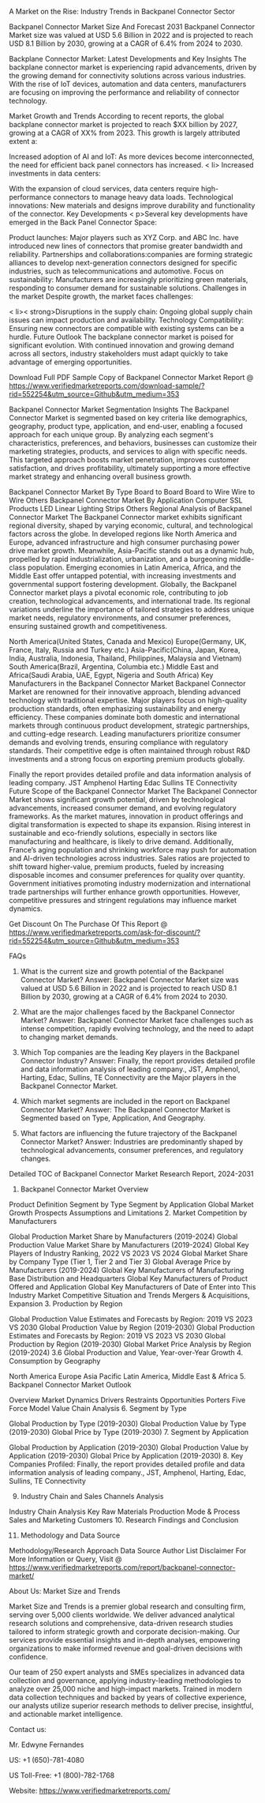 A Market on the Rise: Industry Trends in Backpanel Connector Sector


Backpanel Connector Market Size And Forecast 2031
Backpanel Connector Market size was valued at USD 5.6 Billion in 2022 and is projected to reach USD 8.1 Billion by 2030, growing at a CAGR of 6.4% from 2024 to 2030.

Backplane Connector Market: Latest Developments and Key Insights
The backplane connector market is experiencing rapid advancements, driven by the growing demand for connectivity solutions across various industries. With the rise of IoT devices, automation and data centers, manufacturers are focusing on improving the performance and reliability of connector technology.

Market Growth and Trends
According to recent reports, the global backplane connector market is projected to reach $XX billion by 2027, growing at a CAGR of XX% from 2023. This growth is largely attributed extent a:

Increased adoption of AI and IoT: As more devices become interconnected, the need for efficient back panel connectors has increased.
< li>
Increased investments in data centers:

With the expansion of cloud services, data centers require high-performance connectors to manage heavy data loads.
Technological innovations: New materials and designs improve durability and functionality of the connector.
Key Developments
< p>Several key developments have emerged in the Back Panel Connector Space:

Product launches: Major players such as XYZ Corp. and ABC Inc. have introduced new lines of connectors that promise greater bandwidth and reliability.
Partnerships and collaborations:companies are forming strategic alliances to develop next-generation connectors designed for specific industries, such as telecommunications and automotive.
Focus on sustainability: Manufacturers are increasingly prioritizing green materials, responding to consumer demand for sustainable solutions.
Challenges in the market
Despite growth, the market faces challenges:

< li>< strong>Disruptions in the supply chain: Ongoing global supply chain issues can impact production and availability.
Technology Compatibility: Ensuring new connectors are compatible with existing systems can be a hurdle.
Future Outlook
The backplane connector market is poised for significant evolution. With continued innovation and growing demand across all sectors, industry stakeholders must adapt quickly to take advantage of emerging opportunities.

Download Full PDF Sample Copy of Backpanel Connector Market Report @ https://www.verifiedmarketreports.com/download-sample/?rid=552254&utm_source=Github&utm_medium=353

Backpanel Connector Market Segmentation Insights
The Backpanel Connector Market is segmented based on key criteria like demographics, geography, product type, application, and end-user, enabling a focused approach for each unique group. By analyzing each segment's characteristics, preferences, and behaviors, businesses can customize their marketing strategies, products, and services to align with specific needs. This targeted approach boosts market penetration, improves customer satisfaction, and drives profitability, ultimately supporting a more effective market strategy and enhancing overall business growth.

Backpanel Connector Market By Type
Board to Board
Board to Wire
Wire to Wire
Others
Backpanel Connector Market By Application
Computer
SSL Products
LED Linear Lighting Strips
Others
Regional Analysis of Backpanel Connector Market
The Backpanel Connector market exhibits significant regional diversity, shaped by varying economic, cultural, and technological factors across the globe. In developed regions like North America and Europe, advanced infrastructure and high consumer purchasing power drive market growth. Meanwhile, Asia-Pacific stands out as a dynamic hub, propelled by rapid industrialization, urbanization, and a burgeoning middle-class population. Emerging economies in Latin America, Africa, and the Middle East offer untapped potential, with increasing investments and governmental support fostering development. Globally, the Backpanel Connector market plays a pivotal economic role, contributing to job creation, technological advancements, and international trade. Its regional variations underline the importance of tailored strategies to address unique market needs, regulatory environments, and consumer preferences, ensuring sustained growth and competitiveness.

North America(United States, Canada and Mexico)
Europe(Germany, UK, France, Italy, Russia and Turkey etc.)
Asia-Pacific(China, Japan, Korea, India, Australia, Indonesia, Thailand, Philippines, Malaysia and Vietnam)
South America(Brazil, Argentina, Columbia etc.)
Middle East and Africa(Saudi Arabia, UAE, Egypt, Nigeria and South Africa)
Key Manufacturers in the Backpanel Connector Market
Backpanel Connector Market are renowned for their innovative approach, blending advanced technology with traditional expertise. Major players focus on high-quality production standards, often emphasizing sustainability and energy efficiency. These companies dominate both domestic and international markets through continuous product development, strategic partnerships, and cutting-edge research. Leading manufacturers prioritize consumer demands and evolving trends, ensuring compliance with regulatory standards. Their competitive edge is often maintained through robust R&D investments and a strong focus on exporting premium products globally.

Finally
the report provides detailed profile and data information analysis of leading company.
JST
Amphenol
Harting
Edac
Sullins
TE Connectivity
Future Scope of the Backpanel Connector Market
The Backpanel Connector Market shows significant growth potential, driven by technological advancements, increased consumer demand, and evolving regulatory frameworks. As the market matures, innovation in product offerings and digital transformation is expected to shape its expansion. Rising interest in sustainable and eco-friendly solutions, especially in sectors like manufacturing and healthcare, is likely to drive demand. Additionally, France’s aging population and shrinking workforce may push for automation and AI-driven technologies across industries. Sales ratios are projected to shift toward higher-value, premium products, fueled by increasing disposable incomes and consumer preferences for quality over quantity. Government initiatives promoting industry modernization and international trade partnerships will further enhance growth opportunities. However, competitive pressures and stringent regulations may influence market dynamics.

Get Discount On The Purchase Of This Report @ https://www.verifiedmarketreports.com/ask-for-discount/?rid=552254&utm_source=Github&utm_medium=353

FAQs
1. What is the current size and growth potential of the Backpanel Connector Market?
Answer: Backpanel Connector Market size was valued at USD 5.6 Billion in 2022 and is projected to reach USD 8.1 Billion by 2030, growing at a CAGR of 6.4% from 2024 to 2030.

2. What are the major challenges faced by the Backpanel Connector Market?
Answer: Backpanel Connector Market face challenges such as intense competition, rapidly evolving technology, and the need to adapt to changing market demands.

3. Which Top companies are the leading Key players in the Backpanel Connector Industry?
Answer: Finally, the report provides detailed profile and data information analysis of leading company., JST, Amphenol, Harting, Edac, Sullins, TE Connectivity are the Major players in the Backpanel Connector Market.

4. Which market segments are included in the report on Backpanel Connector Market?
Answer: The Backpanel Connector Market is Segmented based on Type, Application, And Geography.

5. What factors are influencing the future trajectory of the Backpanel Connector Market?
Answer: Industries are predominantly shaped by technological advancements, consumer preferences, and regulatory changes.

Detailed TOC of Backpanel Connector Market Research Report, 2024-2031
1. Backpanel Connector Market Overview

Product Definition
Segment by Type
Segment by Application
Global Market Growth Prospects
Assumptions and Limitations
2. Market Competition by Manufacturers

Global Production Market Share by Manufacturers (2019-2024)
Global Production Value Market Share by Manufacturers (2019-2024)
Global Key Players of Industry Ranking, 2022 VS 2023 VS 2024
Global Market Share by Company Type (Tier 1, Tier 2 and Tier 3)
Global Average Price by Manufacturers (2019-2024)
Global Key Manufacturers of Manufacturing Base Distribution and Headquarters
Global Key Manufacturers of Product Offered and Application
Global Key Manufacturers of Date of Enter into This Industry
Market Competitive Situation and Trends
Mergers & Acquisitions, Expansion
3. Production by Region

Global Production Value Estimates and Forecasts by Region: 2019 VS 2023 VS 2030
Global Production Value by Region (2019-2030)
Global Production Estimates and Forecasts by Region: 2019 VS 2023 VS 2030
Global Production by Region (2019-2030)
Global Market Price Analysis by Region (2019-2024) 3.6 Global Production and Value, Year-over-Year Growth
4. Consumption by Geography

North America
Europe
Asia Pacific
Latin America, Middle East & Africa
5. Backpanel Connector Market Outlook

Overview
Market Dynamics
Drivers
Restraints
Opportunities
Porters Five Force Model
Value Chain Analysis 
6. Segment by Type

Global Production by Type (2019-2030)
Global Production Value by Type (2019-2030)
Global Price by Type (2019-2030)
7. Segment by Application

Global Production by Application (2019-2030)
Global Production Value by Application (2019-2030)
Global Price by Application (2019-2030)
8. Key Companies Profiled: Finally, the report provides detailed profile and data information analysis of leading company., JST, Amphenol, Harting, Edac, Sullins, TE Connectivity

9. Industry Chain and Sales Channels Analysis

Industry Chain Analysis
Key Raw Materials
Production Mode & Process
Sales and Marketing
Customers
10. Research Findings and Conclusion

11. Methodology and Data Source

Methodology/Research Approach
Data Source
Author List
Disclaimer
For More Information or Query, Visit @ https://www.verifiedmarketreports.com/report/backpanel-connector-market/

About Us: Market Size and Trends

Market Size and Trends is a premier global research and consulting firm, serving over 5,000 clients worldwide. We deliver advanced analytical research solutions and comprehensive, data-driven research studies tailored to inform strategic growth and corporate decision-making. Our services provide essential insights and in-depth analyses, empowering organizations to make informed revenue and goal-driven decisions with confidence.

Our team of 250 expert analysts and SMEs specializes in advanced data collection and governance, applying industry-leading methodologies to analyze over 25,000 niche and high-impact markets. Trained in modern data collection techniques and backed by years of collective experience, our analysts utilize superior research methods to deliver precise, insightful, and actionable market intelligence.

Contact us:

Mr. Edwyne Fernandes

US: +1 (650)-781-4080

US Toll-Free: +1 (800)-782-1768

Website: https://www.verifiedmarketreports.com/
